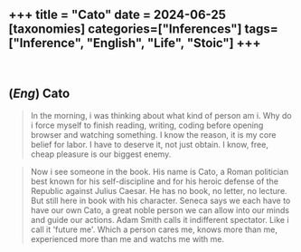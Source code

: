 +++
title = "Cato"
date = 2024-06-25
[taxonomies]
categories=["Inferences"]
tags=["Inference", "English", "Life", "Stoic"]
+++
---
<br>

## (*Eng*) Cato
> In the morning, i was thinking about what kind of person am i. Why do i force myself to finish reading, writing, coding before opening browser and watching something. I know the reason, it is my core belief for labor. I have to deserve it, not just obtain. I know, free, cheap pleasure is our biggest enemy. 

> Now i see someone in the book. His name is Cato, a Roman politician best known for his self-discipline and for his heroic defense of the Republic against Julius Caesar. He has no book, no letter, no lecture. But still here in book with his character. Seneca says we each have to have our own Cato, a great noble person we can allow into our minds and guide our actions. Adam Smith calls it indifferent spectator. Like i call it 'future me'. Which a person cares me, knows more than me, experienced more than me and watchs me with me.